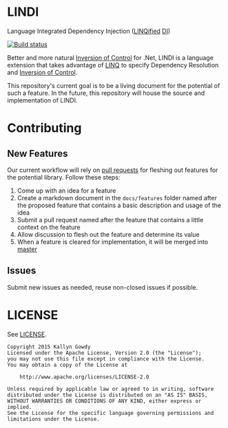 # LINDI
Language Integrated Dependency Injection ([LINQified][linq] [DI][di])

[![Build status](https://ci.appveyor.com/api/projects/status/rnv5bxyty3aayyq3/branch/feature-test-drafts?svg=true&passingText=feature-test-drafts%20|%20Passing&pendingText=feature-test-drafts%20|%20Pending&failingText=feature-test-drafts%20|%20Failing)](https://ci.appveyor.com/project/KallynGowdy/lindi/branch/feature-test-drafts)

Better and more natural [Inversion of Control][ioc] for .Net, LINDI is a language extension that takes advantage of [LINQ][linq] to specify Dependency Resolution and [Inversion of Control][ioc].

This repository's current goal is to be a living document for the potential of such a feature. In the future, this repository will house the source and implementation of LINDI.

# Contributing
## New Features
Our current workflow will rely on [pull requests][pull-request] for fleshing out features for the potential library. Follow these steps:

1. Come up with an idea for a feature
2. Create a markdown document in the `docs/features` folder named after the proposed feature that contains a basic description and usage of the idea
3. Submit a pull request named after the feature that contains a little context on the feature
4. Allow discussion to flesh out the feature and determine its value
5. When a feature is cleared for implementation, it will be merged into [master][master-branch]

## Issues
Submit new issues as needed, reuse non-closed issues if possible.

# LICENSE
See [LICENSE][license].

    Copyright 2015 Kallyn Gowdy
    Licensed under the Apache License, Version 2.0 (the "License");
    you may not use this file except in compliance with the License.
    You may obtain a copy of the License at

        http://www.apache.org/licenses/LICENSE-2.0

    Unless required by applicable law or agreed to in writing, software
    distributed under the License is distributed on an "AS IS" BASIS,
    WITHOUT WARRANTIES OR CONDITIONS OF ANY KIND, either express or implied.
    See the License for the specific language governing permissions and
    limitations under the License.


[di]: http://en.wikipedia.org/wiki/Dependency_injection
[linq]: https://msdn.microsoft.com/en-us/library/bb397926.aspx
[ioc]: http://en.wikipedia.org/wiki/Inversion_of_control
[pull-request]: https://help.github.com/articles/using-pull-requests/
[master-branch]: https://github.com/KallynGowdy/LINDI/tree/master
[license]: https://raw.githubusercontent.com/KallynGowdy/LINDI/master/LICENSE
